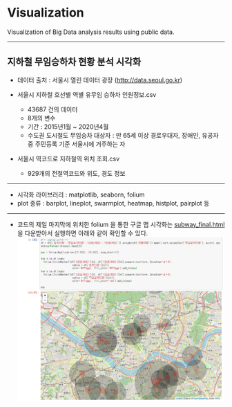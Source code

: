 # Visualization
 Visualization of Big Data analysis results using public data.
 
 ---
 
## 지하철 무임승하차 현황 분석 시각화

* 데이터 출처 : 서울시 열린 데이터 광장 (http://data.seoul.go.kr)

* 서울시 지하철 호선별 역별 유무임 승하차 인원정보.csv
  - 43687 건의 데이터
  - 8개의 변수
  - 기간 : 2015년1월 ~ 2020년4월
  - 수도권 도시철도 무임승차 대상자 : 만 65세 이상 경로우대자, 장애인, 유공자 중 주민등록 기준 서울시에 거주하는 자
  
* 서울시 역코드로 지하철역 위치 조회.csv
  - 929개의 전철역코드와 위도, 경도 정보

---

* 시각화 라이브러리 : matplotlib, seaborn, folium
* plot 종류 : barplot, lineplot, swarmplot, heatmap, histplot, pairplot 등

---

* 코드의 제일 마지막에 위치한 folium 을 통한 구글 맵 시각화는 [subway_final.html](https://github.com/yesl-c/project01_Visualization/raw/master/source/subway_final.html) 을 다운받아서 실행하면 아래와 같이 확인할 수 있다.
![png](source/img/output_html.png)

